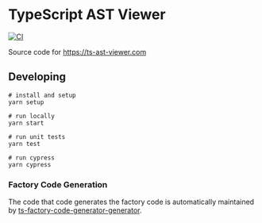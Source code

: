# TypeScript AST Viewer

[![CI](https://github.com/dsherret/ts-ast-viewer/workflows/CI/badge.svg)](https://github.com/dsherret/ts-ast-viewer/actions?query=workflow%3ACI)

Source code for https://ts-ast-viewer.com

## Developing

```
# install and setup
yarn setup

# run locally
yarn start

# run unit tests
yarn test

# run cypress
yarn cypress
```

### Factory Code Generation

The code that code generates the factory code is automatically maintained by [ts-factory-code-generator-generator](https://github.com/dsherret/ts-factory-code-generator-generator/).

